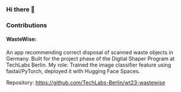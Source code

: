 ### Hi there 👋

<!--
**fabianjkrueger/fabianjkrueger** is a ✨ _special_ ✨ repository because its `README.md` (this file) appears on your GitHub profile.

Here are some ideas to get you started:

- 🔭 I’m currently working on ...
- 🌱 I’m currently learning ...
- 👯 I’m looking to collaborate on ...
- 🤔 I’m looking for help with ...
- 💬 Ask me about ...
- 📫 How to reach me: ...
- 😄 Pronouns: ...
- ⚡ Fun fact: ...
-->

### Contributions

#### WasteWise:

An app recommending correct disposal of scanned waste objects in Germany.
Built for the project phase of the Digital Shaper Program at TechLabs Berlin.
My role: Trained the image classifier feature using fastai/PyTorch, deployed it with Hugging Face Spaces.

Repository: https://github.com/TechLabs-Berlin/wt23-wastewise
